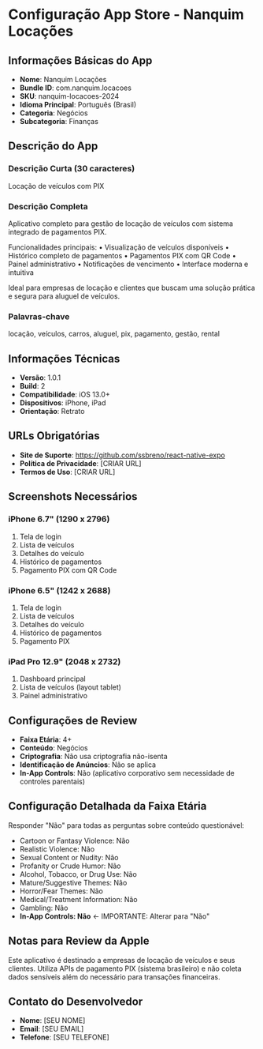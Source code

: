 # Configuração App Store - Nanquim Locações

## Informações Básicas do App

- **Nome**: Nanquim Locações
- **Bundle ID**: com.nanquim.locacoes
- **SKU**: nanquim-locacoes-2024
- **Idioma Principal**: Português (Brasil)
- **Categoria**: Negócios
- **Subcategoria**: Finanças

## Descrição do App

### Descrição Curta (30 caracteres)

Locação de veículos com PIX

### Descrição Completa

Aplicativo completo para gestão de locação de veículos com sistema integrado de pagamentos PIX.

Funcionalidades principais:
• Visualização de veículos disponíveis
• Histórico completo de pagamentos
• Pagamentos PIX com QR Code
• Painel administrativo
• Notificações de vencimento
• Interface moderna e intuitiva

Ideal para empresas de locação e clientes que buscam uma solução prática e segura para aluguel de veículos.

### Palavras-chave

locação, veículos, carros, aluguel, pix, pagamento, gestão, rental

## Informações Técnicas

- **Versão**: 1.0.1
- **Build**: 2
- **Compatibilidade**: iOS 13.0+
- **Dispositivos**: iPhone, iPad
- **Orientação**: Retrato

## URLs Obrigatórias

- **Site de Suporte**: https://github.com/ssbreno/react-native-expo
- **Política de Privacidade**: [CRIAR URL]
- **Termos de Uso**: [CRIAR URL]

## Screenshots Necessários

### iPhone 6.7" (1290 x 2796)

1. Tela de login
2. Lista de veículos
3. Detalhes do veículo
4. Histórico de pagamentos
5. Pagamento PIX com QR Code

### iPhone 6.5" (1242 x 2688)

1. Tela de login
2. Lista de veículos
3. Detalhes do veículo
4. Histórico de pagamentos
5. Pagamento PIX

### iPad Pro 12.9" (2048 x 2732)

1. Dashboard principal
2. Lista de veículos (layout tablet)
3. Painel administrativo

## Configurações de Review

- **Faixa Etária**: 4+
- **Conteúdo**: Negócios
- **Criptografia**: Não usa criptografia não-isenta
- **Identificação de Anúncios**: Não se aplica
- **In-App Controls**: Não (aplicativo corporativo sem necessidade de controles parentais)

## Configuração Detalhada da Faixa Etária

Responder "Não" para todas as perguntas sobre conteúdo questionável:

- Cartoon or Fantasy Violence: Não
- Realistic Violence: Não
- Sexual Content or Nudity: Não
- Profanity or Crude Humor: Não
- Alcohol, Tobacco, or Drug Use: Não
- Mature/Suggestive Themes: Não
- Horror/Fear Themes: Não
- Medical/Treatment Information: Não
- Gambling: Não
- **In-App Controls: Não** ← IMPORTANTE: Alterar para "Não"

## Notas para Review da Apple

Este aplicativo é destinado a empresas de locação de veículos e seus clientes. Utiliza APIs de pagamento PIX (sistema brasileiro) e não coleta dados sensíveis além do necessário para transações financeiras.

## Contato do Desenvolvedor

- **Nome**: [SEU NOME]
- **Email**: [SEU EMAIL]
- **Telefone**: [SEU TELEFONE]
